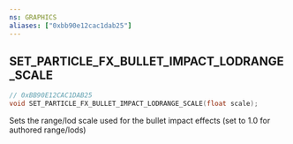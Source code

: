```yaml
---
ns: GRAPHICS
aliases: ["0xbb90e12cac1dab25"]
---
```

## SET_PARTICLE_FX_BULLET_IMPACT_LODRANGE_SCALE

```c
// 0xBB90E12CAC1DAB25
void SET_PARTICLE_FX_BULLET_IMPACT_LODRANGE_SCALE(float scale);
```

Sets the range/lod scale used for the bullet impact effects (set to 1.0 for authored range/lods)

